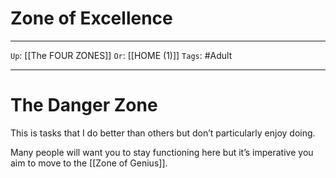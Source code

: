 # Zone of Excellence

---

`Up`: [[The FOUR ZONES]] `Or`: [[HOME (1)]] `Tags`: #Adult

---

# The Danger Zone

This is tasks that I do better than others but don’t particularly enjoy doing.

Many people will want you to stay functioning here but it’s imperative you aim to move to the [[Zone of Genius]].